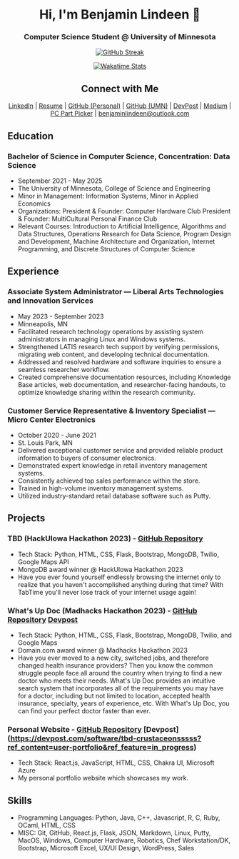 <div align="center">

# Hi, I'm Benjamin Lindeen 👋

### Computer Science Student @ University of Minnesota

[![GitHub Streak](https://streak-stats.demolab.com/?user=benjaminlindeen&theme=dark)](https://git.io/streak-stats)

[![Wakatime Stats](https://github-readme-stats.vercel.app/api/wakatime?username=benjaminlindeen&layout=compact&theme=radical)](https://wakatime.com/@benjaminlindeen)

## Connect with Me

[LinkedIn](https://www.linkedin.com/in/benjaminlindeen) | [Resume](https://docs.google.com/document/d/1umGJqfcDb26GyK_wBpfdNIRu-HMwFcV4mJjp5U9vrVI/edit?usp=sharing) | [GitHub (Personal)](https://github.com/BenjaminLindeen) | [GitHub (UMN)](https://github.umn.edu/lind1669) | [DevPost](https://devpost.com/benjaminlindeen?ref_content=user-portfolio&ref_feature=portfolio&ref_medium=global-nav) | [Medium](https://medium.com/@benjaminlindeen) | [PC Part Picker](https://pcpartpicker.com/user/Asian_PC_Guy/saved/) | benjaminlindeen@outlook.com

</div>

## Education

### Bachelor of Science in Computer Science, Concentration: Data Science 
- September 2021 - May 2025
- The University of Minnesota, College of Science and Engineering
- Minor in Management: Information Systems, Minor in Applied Economics
- Organizations: President & Founder: Computer Hardware Club  President & Founder: MultiCultural Personal Finance Club
- Relevant Courses: Introduction to Artificial Intelligence, Algorithms and Data Structures, Operations Research for Data Science, Program Design and Development, Machine Architecture and Organization, Internet Programming, and Discrete Structures of Computer Science

## Experience

### Associate System Administrator — Liberal Arts Technologies and Innovation Services
- May 2023 - September 2023
- Minneapolis, MN
- Facilitated research technology operations by assisting system administrators in managing Linux and Windows systems.
- Strengthened LATIS research tech support by verifying permissions, migrating web content, and developing technical documentation.
- Addressed and resolved hardware and software inquiries to ensure a seamless researcher workflow.
- Created comprehensive documentation resources, including Knowledge Base articles, web documentation, and researcher-facing handouts, to optimize knowledge sharing within the research community.

### Customer Service Representative & Inventory Specialist — Micro Center Electronics
- October 2020 - June 2021
- St. Louis Park, MN
- Delivered exceptional customer service and provided reliable product information to buyers of consumer electronics.
- Demonstrated expert knowledge in retail inventory management systems.
- Consistently achieved top sales performance within the store.
- Trained in high-volume inventory management systems.
- Utilized industry-standard retail database software such as Putty.

## Projects

### TBD (HackUIowa Hackathon 2023) - [GitHub Repository](https://github.com/Crustacean-Hacks/HackUIowa)
- Tech Stack: Python, HTML, CSS, Flask, Bootstrap, MongoDB, Twilio, Google Maps API
- MongoDB award winner @ HackUIowa Hackathon 2023
- Have you ever found yourself endlessly browsing the internet only to realize that you haven't accomplished anything during that time? With TabTime you'll never lose track of your internet usage again!

### What's Up Doc (Madhacks Hackathon 2023) - [GitHub Repository](https://github.com/Madhacks-2023-WhatsUpDoc) [Devpost](https://www.devpost.com/software/what-s-up-doc-mz0nbq)
- Tech Stack: Python, HTML, CSS, Flask, Bootstrap, MongoDB, Twilio, and Google Maps
- Domain.com award winner @ Madhacks Hackathon 2023
- Have you ever moved to a new city, switched jobs, and therefore changed health insurance providers? Then you know the common struggle people face all around the country when trying to find a new doctor who meets their needs. What's Up Doc provides an intuitive search system that incorporates all of the requirements you may have for a doctor, including but not limited to location, accepted health insurance, specialty, years of experience, etc. With What's Up Doc, you can find your perfect doctor faster than ever.

### Personal Website - [GitHub Repository](https://github.com/BenjaminLindeen/personal_website) [Devpost] (https://devpost.com/software/tbd-crustaceonsssss?ref_content=user-portfolio&ref_feature=in_progress)
- Tech Stack: React.js, JavaScript, HTML, CSS, Chakra UI, Microsoft Azure
- My personal portfolio website which showcases my work.

## Skills

- Programming Languages: Python, Java, C++, Javascript, R, C, Ruby, OCaml, HTML, CSS
- MISC: Git, GitHub, React.js, Flask, JSON, Markdown, Linux, Putty, MacOS, Windows, Computer Hardware, Robotics, Chef Workstation/DK, Bootstrap, Microsoft Excel, UX/UI Design, WordPress, Sales
